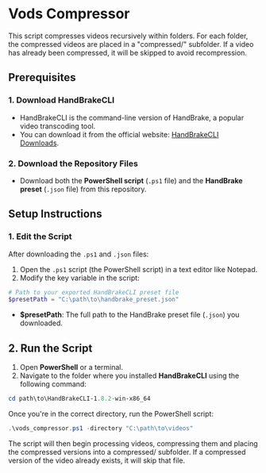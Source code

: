 # Vods Compressor

This script compresses videos recursively within folders. For each folder, the compressed videos are placed in a "compressed/" subfolder. If a video has already been compressed, it will be skipped to avoid recompression.

## Prerequisites

### 1. Download HandBrakeCLI
- HandBrakeCLI is the command-line version of HandBrake, a popular video transcoding tool. 
- You can download it from the official website: [HandBrakeCLI Downloads](https://handbrake.fr/downloads2.php).

### 2. Download the Repository Files
- Download both the **PowerShell script** (`.ps1` file) and the **HandBrake preset** (`.json` file) from this repository.

## Setup Instructions

### 1. Edit the Script
After downloading the `.ps1` and `.json` files:

1. Open the `.ps1` script (the PowerShell script) in a text editor like Notepad.
2. Modify the key variable in the script:

```powershell
# Path to your exported HandBrakeCLI preset file
$presetPath = "C:\path\to\handbrake_preset.json"
```

- **$presetPath**: The full path to the HandBrake preset file (`.json`) you downloaded.
  
## 2. Run the Script

1. Open **PowerShell** or a terminal.
2. Navigate to the folder where you installed **HandBrakeCLI** using the following command:

```powershell
cd path\to\HandBrakeCLI-1.8.2-win-x86_64
```
Once you're in the correct directory, run the PowerShell script:

```powershell
.\vods_compressor.ps1 -directory "C:\path\to\videos"
```
The script will then begin processing videos, compressing them and placing the compressed versions into a compressed/ subfolder.
 If a compressed version of the video already exists, it will skip that file.

